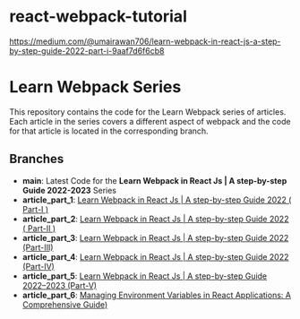 # react-webpack-tutorial
https://medium.com/@umairawan706/learn-webpack-in-react-js-a-step-by-step-guide-2022-part-i-9aaf7d6f6cb8
# Learn Webpack Series
This repository contains the code for the Learn Webpack series of articles. Each article in the series covers a different aspect of webpack and the code for that article is located in the corresponding branch.

## Branches

+ **main**: Latest Code for the **Learn Webpack in React Js | A step-by-step Guide 2022-2023** Series 
+ **article_part_1**: [Learn Webpack in React Js | A step-by-step Guide 2022 ( Part-I )](https://medium.com/@umairawan706/learn-webpack-in-react-js-a-step-by-step-guide-2022-part-i-9aaf7d6f6cb8)
+ **article_part_2**: [Learn Webpack in React Js | A step-by-step Guide 2022 ( Part-II )](https://medium.com/@umairawan706/learn-webpack-in-react-js-a-step-by-step-guide-2022-part-ii-963aef443ba1)
+ **article_part_3**: [Learn Webpack in React Js | A step-by-step Guide 2022 (Part-III)](https://medium.com/@umairawan706/learn-webpack-in-react-js-a-step-by-step-guide-2022-part-iii-ec241ceede8b)
+ **article_part_4**: [Learn Webpack in React Js | A step-by-step Guide 2022 (Part-IV)](https://medium.com/@umairawan706/learn-webpack-in-react-js-a-step-by-step-guide-2022-part-iv-b1c29419b4a3)
+ **article_part_5**: [Learn Webpack in React Js | A step-by-step Guide 2022–2023 (Part-V)](https://medium.com/@umairawan706/learn-webpack-in-react-js-a-step-by-step-guide-2022-2023-part-v-cf9267a64d86)
+ **article_part_6**: [Managing Environment Variables in React Applications: A Comprehensive Guide)](https://medium.com/p/3f8b6efb411e)
